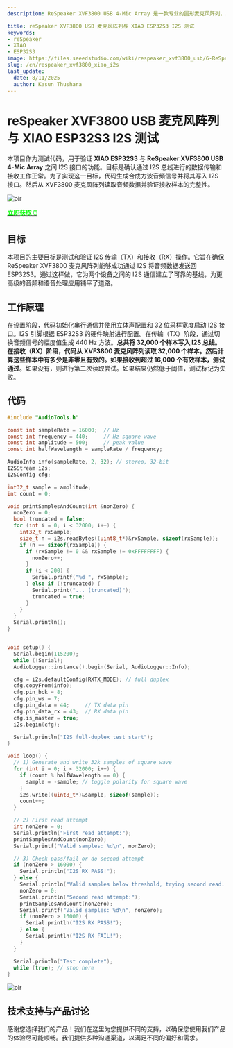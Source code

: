 ```yaml
---
description: ReSpeaker XVF3800 USB 4-Mic Array 是一款专业的圆形麦克风阵列，具有 AEC、波束成形、噪声抑制和 360° 语音捕获功能。与 XIAO ESP32S3 配对使用，可为智能设备、机器人和物联网应用提供先进的语音控制功能。探索无缝集成和双模式灵活性。

title: reSpeaker XVF3800 USB 麦克风阵列与 XIAO ESP32S3 I2S 测试
keywords:
- reSpeaker
- XIAO
- ESP32S3
image: https://files.seeedstudio.com/wiki/respeaker_xvf3800_usb/6-ReSpeaker-XVF3800-4-Mic-Array-With-XIAO-ESP32S3.webp
slug: /cn/respeaker_xvf3800_xiao_i2s
last_update:
  date: 8/11/2025
  author: Kasun Thushara
---
```


# reSpeaker XVF3800 USB 麦克风阵列与 XIAO ESP32S3 I2S 测试

本项目作为测试代码，用于验证 **XIAO ESP32S3** 与 **ReSpeaker XVF3800 USB 4-Mic Array** 之间 I2S 接口的功能。目标是确认通过 I2S 总线进行的数据传输和接收工作正常。为了实现这一目标，代码生成合成方波音频信号并将其写入 I2S 接口。然后从 XVF3800 麦克风阵列读取音频数据并验证接收样本的完整性。

<p style={{textAlign: 'center'}}><img src="https://files.seeedstudio.com/wiki/respeaker_xvf3800_usb/front-xiao.jpg" alt="pir" width={600} height="auto" /></p>

<div class="get_one_now_container" style={{textAlign: 'center'}}>
    <a class="get_one_now_item" href="https://www.seeedstudio.com/ReSpeaker-XVF3800-4-Mic-Array-With-XIAO-ESP32S3-p-6489.html" target="_blank">
            <strong><span><font color={'FFFFFF'} size={"4"}> 立即获取 🖱️</font></span></strong>
    </a>
</div>

## 目标

本项目的主要目标是测试和验证 I2S 传输（TX）和接收（RX）操作。它旨在确保 ReSpeaker XVF3800 麦克风阵列能够成功通过 I2S 将音频数据发送回 ESP32S3。通过这样做，它为两个设备之间的 I2S 通信建立了可靠的基线，为更高级的音频和语音处理应用铺平了道路。

## 工作原理

在设置阶段，代码初始化串行通信并使用立体声配置和 32 位采样宽度启动 I2S 接口。I2S 引脚根据 ESP32S3 的硬件映射进行配置。在传输（TX）阶段，通过切换音频信号的幅度值生成 440 Hz 方波。**总共将 32,000 个样本写入 I2S 总线。在接收（RX）阶段，代码从 XVF3800 麦克风阵列读取 32,000 个样本。然后计算这些样本中有多少是非零且有效的。如果接收到超过 16,000 个有效样本，测试通过**。如果没有，则进行第二次读取尝试。如果结果仍然低于阈值，测试标记为失败。

## 代码

```c
#include "AudioTools.h"

const int sampleRate = 16000;  // Hz
const int frequency = 440;     // Hz square wave
const int amplitude = 500;     // peak value
const int halfWavelength = sampleRate / frequency;

AudioInfo info(sampleRate, 2, 32); // stereo, 32-bit
I2SStream i2s;
I2SConfig cfg;

int32_t sample = amplitude;
int count = 0;

void printSamplesAndCount(int &nonZero) {
  nonZero = 0;
  bool truncated = false;
  for (int i = 0; i < 32000; i++) {
    int32_t rxSample;
    size_t n = i2s.readBytes((uint8_t*)&rxSample, sizeof(rxSample));
    if (n == sizeof(rxSample)) {
      if (rxSample != 0 && rxSample != 0xFFFFFFFF) {
        nonZero++;
      }
      if (i < 200) {
        Serial.printf("%d ", rxSample);
      } else if (!truncated) {
        Serial.print("... (truncated)");
        truncated = true;
      }
    }
  }
  Serial.println();
}


void setup() {
  Serial.begin(115200);
  while (!Serial);
  AudioLogger::instance().begin(Serial, AudioLogger::Info);

  cfg = i2s.defaultConfig(RXTX_MODE); // full duplex
  cfg.copyFrom(info);
  cfg.pin_bck = 8;
  cfg.pin_ws = 7;
  cfg.pin_data = 44;     // TX data pin
  cfg.pin_data_rx = 43;  // RX data pin
  cfg.is_master = true;
  i2s.begin(cfg);

  Serial.println("I2S full-duplex test start");
}

void loop() {
  // 1) Generate and write 32k samples of square wave
  for (int i = 0; i < 32000; i++) {
    if (count % halfWavelength == 0) {
      sample = -sample; // toggle polarity for square wave
    }
    i2s.write((uint8_t*)&sample, sizeof(sample)); 
    count++;
  }

  // 2) First read attempt
  int nonZero = 0;
  Serial.println("First read attempt:");
  printSamplesAndCount(nonZero);
  Serial.printf("Valid samples: %d\n", nonZero);

  // 3) Check pass/fail or do second attempt
  if (nonZero > 16000) {
    Serial.println("I2S RX PASS!");
  } else {
    Serial.println("Valid samples below threshold, trying second read...");
    nonZero = 0;
    Serial.println("Second read attempt:");
    printSamplesAndCount(nonZero);
    Serial.printf("Valid samples: %d\n", nonZero);
    if (nonZero > 16000) {
      Serial.println("I2S RX PASS!");
    } else {
      Serial.println("I2S RX FAIL!");
    }
  }

  Serial.println("Test complete");
  while (true); // stop here
}

```

<p style={{textAlign: 'center'}}><img src="https://files.seeedstudio.com/wiki/respeaker_xvf3800_usb/i2s.PNG" alt="pir" width={900} height="auto" /></p>

## 技术支持与产品讨论

感谢您选择我们的产品！我们在这里为您提供不同的支持，以确保您使用我们产品的体验尽可能顺畅。我们提供多种沟通渠道，以满足不同的偏好和需求。

<div class="button_tech_support_container">
<a href="https://forum.seeedstudio.com/" class="button_forum"></a>
<a href="https://www.seeedstudio.com/contacts" class="button_email"></a>
</div>

<div class="button_tech_support_container">
<a href="https://discord.gg/eWkprNDMU7" class="button_discord"></a>
<a href="https://github.com/Seeed-Studio/wiki-documents/discussions/69" class="button_discussion"></a>
</div>
